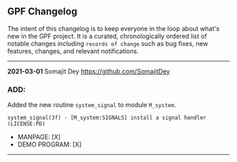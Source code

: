 ## GPF Changelog

The intent of this changelog is to keep everyone in the loop about what's
new in the GPF project. It is a curated, chronologically ordered list
of notable changes including `records of change` such as bug fixes,
new features, changes, and relevant notifications.

---
**2021-03-01**  Somajit Dey  <https://github.com/SomajitDey>

### ADD:
Added the new routine `system_signal` to module `M_system`.

    system_signal(3f) - [M_system:SIGNALS] install a signal handler (LICENSE:PD)

   + MANPAGE: [X]
   + DEMO PROGRAM: [X]
---

<!--
**2020-04-01**  John S. Urban  <https://github.com/urbanjost>

### DIFF:
### ADD:
   + QA: test/test_suite_M_strings.f90
   + MANPAGE: [X]
   + DEMO PROGRAM: [X]
   + COMMIT: [abcdefghij]
### FIX:
---
-->
